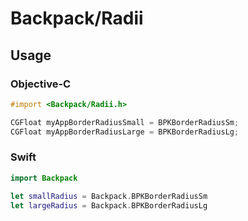 # Backpack/Radii

## Usage

### Objective-C

```objective-c
#import <Backpack/Radii.h>

CGFloat myAppBorderRadiusSmall = BPKBorderRadiusSm;
CGFloat myAppBorderRadiusLarge = BPKBorderRadiusLg;
```


### Swift

```swift
import Backpack

let smallRadius = Backpack.BPKBorderRadiusSm
let largeRadius = Backpack.BPKBorderRadiusLg
```


